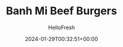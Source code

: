 ---
draft: true # Use this only for setting draft status
hidden: false # Use this to hide unwanted recipes
slug: # <post-title>
title: 'Banh Mi Beef Burgers'
description: "Combining fluffy bread with tender meat, tangy pickled veggies, creamy mayo, and fresh herbs, banh mi are one of our all-time favorite sandwiches. Tonight, we’re channeling all those same flavors and textures into some seriously swoon-worthy burgers. We infuse pork patties with citrusy ponzu and aromatic ginger, then pile onto potato buns with a pickled veggie slaw and generous swipe of spicy chili mayo. Add a heap of garlicky potato wedges on the side, then prepare for total taste bud takeover."
image: https://img.hellofresh.com/f_auto,fl_lossy,q_auto,w_1200/hellofresh_s3/image/638535fa583c0b955f0c0766-ee7df634.jpg
date: 2024-01-29T00:32:51+00:00
author: HelloFresh

tags: []
categories: "main course"
cuisines: "Asian"
allergens: ['Eggs', 'Fish', 'Soy', 'Wheat', 'Milk']

calories: 990
preptime: ['35 minutes', '10 minutes']
cooktime: # 180 = 3 Hours | In minutes
totaltime: PT35M
servings: 2

links:
  - description: "Combining fluffy bread with tender meat, tangy pickled veggies, creamy mayo, and fresh herbs, banh mi are one of our all-time favorite sandwiches. Tonight, we’re channeling all those same flavors and textures into some seriously swoon-worthy burgers. We infuse pork patties with citrusy ponzu and aromatic ginger, then pile onto potato buns with a pickled veggie slaw and generous swipe of spicy chili mayo. Add a heap of garlicky potato wedges on the side, then prepare for total taste bud takeover."
    website: https://www.hellofresh.com/recipes/banh-mi-beef-burgers-659f04b6f9e1c820e370b348
    image: https://img.hellofresh.com/f_auto,fl_lossy,q_auto,w_1200/hellofresh_s3/image/638535fa583c0b955f0c0766-ee7df634.jpg
 
weight: # 1 | You can add weight to some posts to override the default sorting (date descending)

comments: false # Keep False

ingredients: ['12 ounce Potatoes', '1 unit Mini Cucumber', '3 ounce Carrot', '1 unit Shallot', '1 thumb Ginger', '¼ ounce Cilantro', '1 unit Lime', '10 ounce Ground Beef', '1 teaspoon Sriracha', '2 tablespoon Mayonnaise', '1 teaspoon Garlic Powder', '18 milliliters Ponzu Sauce', '2 unit Potato Buns', ' Salt', ' Pepper', '2 teaspoon Sugar', '4 teaspoon Cooking Oil']

instructionTitles: ['Prep', 'Make Slaw', 'Roast Potatoes', 'Make Sriracha Mayo', 'Form & Cook Patties', 'Finish & Serve']
instructions: ['• Adjust rack to top position and preheat oven to 425 degrees. Wash and dry produce. • Trim and thinly slice cucumber crosswise into rounds. Trim, peel, and grate carrot on the largest holes of a box grater. Roughly chop cilantro. Halve lime. Halve, peel, and thinly slice shallot. Cut potatoes into ½-inch-thick wedges. Peel and mince ginger.', '• In a medium bowl, combine cucumber, carrot, half the cilantro, juice from half the lime, 1 tsp sugar, and as much shallot as you like. (For 4 servings, use juice from whole lime and 2 tsp sugar.) Season with a big pinch of salt and pepper. Set aside to marinate.', '• Toss potatoes on a baking sheet with half the garlic powder (you’ll use the rest later), a large drizzle of oil, salt, and pepper. • Roast on top rack until golden brown and tender, 20-25 minutes.', '• While potatoes roast, in a small bowl, combine mayonnaise with Sriracha to taste.', '• In a second medium bowl, combine pork*, ginger, ponzu, remaining cilantro, remaining garlic powder, 1 tsp sugar, and ¼ tsp salt. (For 4 servings, use 2 tsp sugar and ½ tsp salt.) • Form mixture into two patties (four patties for 4), each slightly wider than a burger bun. • Heat a large drizzle of oil in a large pan over medium heat. Add patties and cook until browned and cooked through, 4-7 minutes per side. Swap in beef for pork; cook to desired doneness, 3-5 minutes per side.', '• While patties cook, halve and toast buns. TIP: For a deeper flavor, toast in pan used for patties over medium heat. • Spread as much Sriracha mayo as you like onto cut sides of top buns. Fill buns with patties and some pickled veggie slaw. Divide burgers between plates; serve with garlic potato wedges and remaining pickled veggie slaw on the side, with any remaining Sriracha mayo as a dipper. Ground Beef is fully cooked when internal temperature reaches 160°.']
---